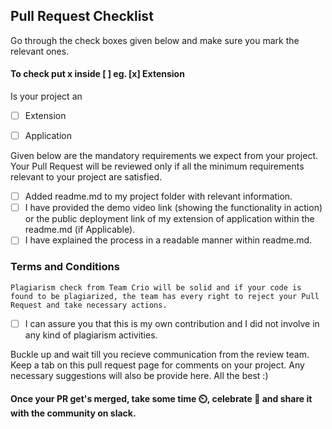 ## Pull Request Checklist

Go through the check boxes given below and make sure you mark the relevant ones.
#### To check put x inside [ ] eg. [x] Extension

Is your project an
- [ ] Extension 
- [ ] Application


Given below are the mandatory requirements we expect from your project. Your Pull Request will be reviewed only if all the minimum requirements relevant to your project are satisfied.

- [ ] Added readme.md to my project folder with relevant information.
- [ ]  I have provided the demo video link (showing the functionality in action) or the public deployment link of my extension of application within the readme.md (if Applicable).
- [ ] I have explained the process in a readable manner within readme.md.

### Terms and Conditions

`Plagiarism check from Team Crio will be solid and if your code is found to be plagiarized, the team has every right to reject your Pull Request and take necessary actions.`
- [ ] I can assure you that this is my own contribution and I did not involve in any kind of plagiarism activities.

Buckle up and wait till you recieve communication from the review team. Keep a tab on this pull request page for comments on your project. Any necessary suggestions will also be provide here. All the best :)

#### Once your PR get's merged, take some time ⏲️, celebrate 🥳 and share it with the community on slack. 


 
